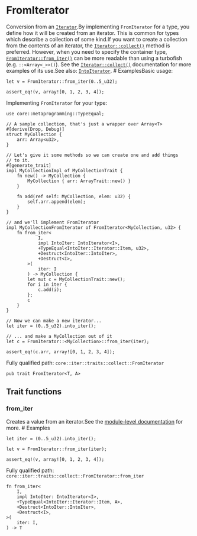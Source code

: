 # FromIterator

Conversion from an [`Iterator`](./core-iter-traits-iterator-Iterator.md).By implementing `FromIterator` for a type, you define how it will be created from an iterator. This is common for types which describe a collection of some kind.If you want to create a collection from the contents of an iterator, the [`Iterator::collect()`](`Iterator::collect()`) method is preferred. However, when you need to specify the container type, [`FromIterator::from_iter()`](`FromIterator::from_iter()`) can be more readable than using a turbofish (e.g. `::<Array<_>>()`). See the [`Iterator::collect()`](`Iterator::collect()`) documentation for more examples of its use.See also: [`IntoIterator`](./core-iter-traits-collect-IntoIterator.md).  # ExamplesBasic usage:
```cairo
let v = FromIterator::from_iter(0..5_u32);

assert_eq!(v, array![0, 1, 2, 3, 4]);
```
Implementing `FromIterator` for your type:
```cairo
use core::metaprogramming::TypeEqual;

// A sample collection, that's just a wrapper over Array<T>
#[derive(Drop, Debug)]
struct MyCollection {
    arr: Array<u32>,
}

// Let's give it some methods so we can create one and add things
// to it.
#[generate_trait]
impl MyCollectionImpl of MyCollectionTrait {
    fn new() -> MyCollection {
        MyCollection { arr: ArrayTrait::new() }
    }

    fn add(ref self: MyCollection, elem: u32) {
        self.arr.append(elem);
    }
}

// and we'll implement FromIterator
impl MyCollectionFromIterator of FromIterator<MyCollection, u32> {
    fn from_iter<
            I,
            impl IntoIter: IntoIterator<I>,
            +TypeEqual<IntoIter::Iterator::Item, u32>,
            +Destruct<IntoIter::IntoIter>,
            +Destruct<I>,
        >(
            iter: I
        ) -> MyCollection {
        let mut c = MyCollectionTrait::new();
        for i in iter {
            c.add(i);
        };
        c
    }
}

// Now we can make a new iterator...
let iter = (0..5_u32).into_iter();

// ... and make a MyCollection out of it
let c = FromIterator::<MyCollection>::from_iter(iter);

assert_eq!(c.arr, array![0, 1, 2, 3, 4]);
```

Fully qualified path: `core::iter::traits::collect::FromIterator`

<pre><code class="language-rust">pub trait FromIterator&lt;T, A&gt;</code></pre>

## Trait functions

### from_iter

Creates a value from an iterator.See the [module-level documentation](./core-iter.md) for more.  # Examples
```cairo
let iter = (0..5_u32).into_iter();

let v = FromIterator::from_iter(iter);

assert_eq!(v, array![0, 1, 2, 3, 4]);
```

Fully qualified path: `core::iter::traits::collect::FromIterator::from_iter`

<pre><code class="language-rust">fn from_iter&lt;
    I,
    impl IntoIter: IntoIterator&lt;I&gt;,
    +TypeEqual&lt;IntoIter::Iterator::Item, A&gt;,
    +Destruct&lt;IntoIter::IntoIter&gt;,
    +Destruct&lt;I&gt;,
&gt;(
    iter: I,
) -&gt; T</code></pre>


